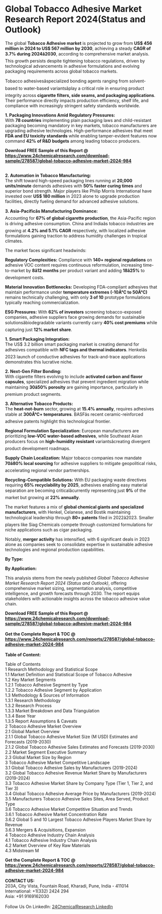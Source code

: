 <h1>Global Tobacco Adhesive Market Research Report 2024(Status and Outlook)</h1><p>The global <strong>Tobacco Adhesive market</strong> is projected to grow from <strong>US$ 456 million in 2024 to US$ 567 million by 2030</strong>, achieving a steady <strong>CAGR of 3.7% during 2024â2030</strong>, according to comprehensive market analysis. This growth persists despite tightening tobacco regulations, driven by technological advancements in adhesive formulations and evolving packaging requirements across global tobacco markets.</p><p>Tobacco adhesivesâspecialized bonding agents ranging from solvent-based to water-based variantsâplay a critical role in ensuring product integrity across <strong>cigarette filters, side seams, and packaging applications</strong>. Their performance directly impacts production efficiency, shelf life, and compliance with increasingly stringent safety standards worldwide.</p><p><strong>1. Packaging Innovations Amid Regulatory Pressures:</strong><br>
With <strong>78 countries</strong> implementing plain packaging laws and child-resistant packaging becoming mandatory in key markets, tobacco manufacturers are upgrading adhesive technologies. High-performance adhesives that meet <strong>FDA and EU toxicity standards</strong> while enabling tamper-evident features now command <strong>42% of R&amp;D budgets</strong> among leading tobacco producers.</p><div><b>Download FREE Sample of this Report @ 
            <a href="https://www.24chemicalresearch.com/download-sample/278587/global-tobacco-adhesive-market-2024-984">
            https://www.24chemicalresearch.com/download-sample/278587/global-tobacco-adhesive-market-2024-984</a></b></div><br><p><strong>2. Automation in Tobacco Manufacturing:</strong><br>
The shift toward high-speed packaging lines running at <strong>20,000 units/minute</strong> demands adhesives with <strong>50% faster curing times</strong> and superior bond strength. Major players like Philip Morris International have invested over <strong>US$ 180 million</strong> in 2023 alone to upgrade production facilities, directly fueling demand for advanced adhesive solutions.</p><p><strong>3. Asia-Pacificâs Manufacturing Dominance:</strong><br>
Accounting for <strong>67% of global cigarette production</strong>, the Asia-Pacific region is driving adhesive consumption. China and Indiaâs tobacco industries are growing at <strong>4.2% and 5.1% CAGR</strong> respectively, with localized adhesive formulations gaining traction to address humidity challenges in tropical climates.</p><p>The market faces significant headwinds:</p><p><strong>Regulatory Complexities:</strong> Compliance with <strong>140+ regional regulations</strong> on adhesive VOC content requires continuous reformulation, increasing time-to-market by <strong>8â12 months</strong> per product variant and adding <strong>18â25%</strong> to development costs.</p><p><strong>Material Innovation Bottlenecks:</strong> Developing FDA-compliant adhesives that maintain performance under <strong>temperature extremes (-10Â°C to 50Â°C)</strong> remains technically challenging, with only <strong>3 of 10</strong> prototype formulations typically reaching commercialization.</p><p><strong>ESG Pressures:</strong> With <strong>62% of investors</strong> screening tobacco-exposed companies, adhesive suppliers face growing demands for sustainable solutionsâbiodegradable variants currently carry <strong>40% cost premiums</strong> while capturing just <strong>12% market share</strong>.</p><p><strong>1. Smart Packaging Integration:</strong><br>
The US$ 3.2 billion smart packaging market is creating demand for adhesives compatible with <strong>NFC tags and thermal indicators</strong>. Henkelâs 2023 launch of conductive adhesives for track-and-trace applications demonstrates this lucrative niche.</p><p><strong>2. Next-Gen Filter Bonding:</strong><br>
With cigarette filters evolving to include <strong>activated carbon and flavor capsules</strong>, specialized adhesives that prevent ingredient migration while maintaining <strong>30â50% porosity</strong> are gaining importance, particularly in premium product segments.</p><p><strong>3. Alternative Tobacco Products:</strong><br>
The <strong>heat-not-burn</strong> sector, growing at <strong>15.4% annually</strong>, requires adhesives stable at <strong>300Â°C+ temperatures</strong>. BASFâs recent ceramic-reinforced adhesive patents highlight this technological frontier.</p><p><strong>Regional Formulation Specialization:</strong> European manufacturers are prioritizing <strong>low-VOC water-based adhesives</strong>, while Southeast Asian producers focus on <strong>high-humidity resistant</strong> variantsâcreating divergent product development roadmaps.</p><p><strong>Supply Chain Localization:</strong> Major tobacco companies now mandate <strong>70â80% local sourcing</strong> for adhesive suppliers to mitigate geopolitical risks, accelerating regional vendor partnerships.</p><p><strong>Recycling-Compatible Solutions:</strong> With EU packaging waste directives requiring <strong>65% recyclability by 2025</strong>, adhesives enabling easy material separation are becoming criticalâcurrently representing just <strong>9%</strong> of the market but growing at <strong>22% annually</strong>.</p><p>The market features a mix of <strong>global chemical giants and specialized manufacturers</strong>, with Henkel, Celanese, and Bostik maintaining technological leadership through <strong>80+ patents</strong> filed in 2022â2023. Smaller players like Siag Chemicals compete through customized formulations for niche applications such as cigar packaging.</p><p>Notably, <strong>merger activity</strong> has intensified, with 6 significant deals in 2023 alone as companies seek to consolidate expertise in sustainable adhesive technologies and regional production capabilities.</p><p><strong>By Type:</strong></p><p><strong>By Application:</strong></p><p>This analysis stems from the newly published <em>Global Tobacco Adhesive Market Research Report 2024 (Status and Outlook)</em>, offering comprehensive market sizing, segmentation analysis, competitive intelligence, and growth forecasts through 2030. The report equips stakeholders with actionable insights across the tobacco adhesive value chain.</p><div><b>Download FREE Sample of this Report @ 
            <a href="https://www.24chemicalresearch.com/download-sample/278587/global-tobacco-adhesive-market-2024-984">
            https://www.24chemicalresearch.com/download-sample/278587/global-tobacco-adhesive-market-2024-984</a></b></div><br><div><b>Get the Complete Report & TOC @ 
            <a href="https://www.24chemicalresearch.com/reports/278587/global-tobacco-adhesive-market-2024-984">
            https://www.24chemicalresearch.com/reports/278587/global-tobacco-adhesive-market-2024-984</a></b></div><br>
            <b>Table of Content:</b><p>Table of Contents<br />
1 Research Methodology and Statistical Scope<br />
1.1 Market Definition and Statistical Scope of Tobacco Adhesive<br />
1.2 Key Market Segments<br />
1.2.1 Tobacco Adhesive Segment by Type<br />
1.2.2 Tobacco Adhesive Segment by Application<br />
1.3 Methodology & Sources of Information<br />
1.3.1 Research Methodology<br />
1.3.2 Research Process<br />
1.3.3 Market Breakdown and Data Triangulation<br />
1.3.4 Base Year<br />
1.3.5 Report Assumptions & Caveats<br />
2 Tobacco Adhesive Market Overview<br />
2.1 Global Market Overview<br />
2.1.1 Global Tobacco Adhesive Market Size (M USD) Estimates and Forecasts (2019-2030)<br />
2.1.2 Global Tobacco Adhesive Sales Estimates and Forecasts (2019-2030)<br />
2.2 Market Segment Executive Summary<br />
2.3 Global Market Size by Region<br />
3 Tobacco Adhesive Market Competitive Landscape<br />
3.1 Global Tobacco Adhesive Sales by Manufacturers (2019-2024)<br />
3.2 Global Tobacco Adhesive Revenue Market Share by Manufacturers (2019-2024)<br />
3.3 Tobacco Adhesive Market Share by Company Type (Tier 1, Tier 2, and Tier 3)<br />
3.4 Global Tobacco Adhesive Average Price by Manufacturers (2019-2024)<br />
3.5 Manufacturers Tobacco Adhesive Sales Sites, Area Served, Product Type<br />
3.6 Tobacco Adhesive Market Competitive Situation and Trends<br />
3.6.1 Tobacco Adhesive Market Concentration Rate<br />
3.6.2 Global 5 and 10 Largest Tobacco Adhesive Players Market Share by Revenue<br />
3.6.3 Mergers & Acquisitions, Expansion<br />
4 Tobacco Adhesive Industry Chain Analysis<br />
4.1 Tobacco Adhesive Industry Chain Analysis<br />
4.2 Market Overview of Key Raw Materials<br />
4.3 Midstream M</p><div><b>Get the Complete Report & TOC @ 
            <a href="https://www.24chemicalresearch.com/reports/278587/global-tobacco-adhesive-market-2024-984">
            https://www.24chemicalresearch.com/reports/278587/global-tobacco-adhesive-market-2024-984</a></b></div><br><b>CONTACT US:</b><br>
            203A, City Vista, Fountain Road, Kharadi, Pune, India - 411014<br>
            International: +1(332) 2424 294<br>
            Asia: +91 9169162030 <br><br>
            Follow Us On LinkedIn: <a href="https://www.linkedin.com/company/24chemicalresearch/">24ChemicalResearch LinkedIn</a>